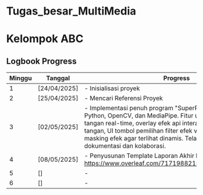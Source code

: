 # Tugas_besar_MultiMedia
# Kelompok ABC

## Logbook Progress

| Minggu | Tanggal       | Progress |
|--------|---------------|----------|
| 1      | [24/04/2025]  | - Inisialisasi proyek |
| 2      | [25/04/2025]  | - Mencari Referensi Proyek |
| 3      | [02/05/2025]  | - Implementasi penuh program "SuperPower" menggunakan Python, OpenCV, dan MediaPipe. Fitur utama meliputi: deteksi tangan real-time, overlay efek api interaktif pada jari dan telapak tangan, UI tombol pemilihan filter efek video, serta rotasi dan masking efek agar terlihat dinamis. Telah dipush ke GitHub untuk dokumentasi dan kolaborasi. |
| 4      | [08/05/2025]  | - Penyusunan Template Laporan Akhir link: https://www.overleaf.com/7171988215mcwqvnjyscxm#abf677 |
| 5      | []  | - |
| 6      | []  | - |

